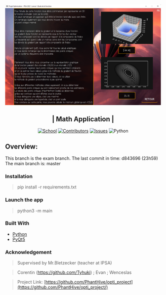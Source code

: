 

<div align="center">

<img src="./src/image/app2.png">

<h2 align="center"> 
  | Math Application |
</h2>

[![School][school-shield]][school-url]
[![Contributors][contributors-shield]][contributors-url]
[![Issues][issues-shield]][issues-url]
![Python](https://img.shields.io/badge/Python-3.10-brightgreen?&style=for-the-badge)
</div>


## Overview:
This branch is the exam branch. The last commit in time: d843696 (23h59)
The main branch is: master

### Installation

> pip install -r requirements.txt

### Launch the app

> python3 -m main


### Built With

* [Python](https://www.python.org)
* [PyQt5](https://pypi.org/project/PyQt5/)


### Acknowledgement

> Supervised by Mr.Bletzecker (teacher at IPSA)

> Corentin (https://github.com/Tyhuki) ; Evan ; Wenceslas

> Project Link: [https://github.com/PhantHive/opti_project](https://github.com/PhantHive/opti_project/)

<!-- MARKDOWN LINKS & IMAGES -->
[contributors-shield]: https://img.shields.io/github/contributors/PhantHive/opti_project.svg?style=for-the-badge
[contributors-url]: https://github.com/PhantHive/opti_project/graphs/contributors/

[issues-shield]: https://img.shields.io/github/issues/PhantHive/opti_project.svg?style=for-the-badge
[issues-url]: https://github.com/PhantHive/opti_project/issues/

[school-shield]: https://img.shields.io/badge/School-IPSA-cyan?&style=for-the-badge
[school-url]: https://www.ipsa.fr/
